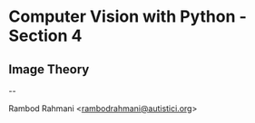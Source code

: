 # Computer Vision with Python - Section 4

## Image Theory

--

Rambod Rahmani <<rambodrahmani@autistici.org>>
